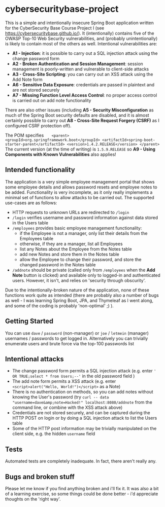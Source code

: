# cybersecuritybase-project

This is a simple and intentionally insecure Spring Boot application written for the CyberSecurity Base Course Project I (see https://cybersecuritybase.github.io/). It (intentionally) contains five of the OWASP Top-10 Web Security vulnerabilities, and (probably unintentionally) is likely to contain most of the others as well. Intentional vulnerabilities are:

* **A1 - Injection**: it is possible to carry out a SQL injection attack using the change password form
* **A2 - Broken Authentication and Session Management**: session management is poorly-written and vulnerable to client-side attacks 
* **A3 - Cross-Site Scripting**: you can carry out an XSS attack using the Add Note form
* **A6 - Sensitive Data Exposure**: credentials are passed in plaintext and are not stored securely
* **A7 - Missing Function Level Access Control**: no proper access control is carried out on add note functionality

There are also other issues (including **A5 - Security Misconfiguration** as much of the Spring Boot security defaults are disabled, and it is almost certainly possible to carry out **A8 - Cross-Site Request Forgery (CSRF)** as I configured CSRF protection off). 

The POM specifies 
`   <parent>
        <groupId>org.springframework.boot</groupId>
        <artifactId>spring-boot-starter-parent</artifactId>
        <version>1.4.2.RELEASE</version>
    </parent>`
The current version (at the time of writing) is `1.5.9.RELEASE` so **A9 - Using Components with Known Vulnerabilities** also applies!  


## Intended functionality

The application is a very simple employee management portal that shows some employee details and allows password resets and employee notes to be added. Functionality is very incomplete, as it only really implements a minimal set of functions to allow attacks to be carried out. The supported use-cases are as follows:

* HTTP requests to unknown URLs are redirected to `/login`
* `/login` verifies username and password information against data stored in the Users table
* `/employees` provides basic employee management functionality:
  * if the Employee is not a manager, only list their details from the Employees table
  * otherwise, if they are a manager, list all Employees
  * list any Notes about the Employee from the Notes table
  * add new Notes and store them in the Notes table
  * allow the Employee to change their password, and store the changed password in the Notes table
* `/addnote` should be private (called only from `/employees` when the **Add Note** button is clicked) and available only to logged-in and authenticated users. However, it isn't, and relies on 'security through obscurity'.  
  
Due to the intentionally-broken nature of the application, none of these functions work quite as intended (there are probably also a number of bugs as well - I was learning Spring Boot, JPA, and Thymeleaf as I went along, and some of the coding is probably 'non-optimal' ;) ). 

## Getting Started

You can use `dave` / `password` (non-manager) or `joe` / `letmein` (manager) usernames / passwords to get logged in. Alternatively you can trivially enumerate users and brute force via the top-100 passwords list 

## Intentional attacks

* The change password form permits a SQL injection attack (e.g. enter `' OR TRUE;select * from Users;--'` in the old password field ) 
* The add note form permits a XSS attack (e.g. enter `<script>alert("Hello, World!")</script>` as a Note)
* There is no authentication on methods, so you can add notes without knowing the User's password (try `curl -- data "username=dave&amp;note=Hacked!" localhost:8080/addnote` from the command line, or combine with the XSS attack above) 
* Credentials are not stored securely, and can be captured during the HTTP POST on login or by doing a SQL injection attack to list the Users table
* Some of the HTTP post information may be trivially manipulated on the client side, e.g. the hidden `username` field

## Tests

Automated tests are completely inadequate. In fact, there aren't really any. 

## Bugs and broken stuff

Please let me know if you find anything broken and i'll fix it. It was also a bit of a learning exercise, so some things 
could be done better - i'd appreciate thoughts on the 'right way'. 
